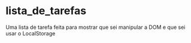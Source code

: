 # lista_de_tarefas
Uma lista de tarefa feita para mostrar que sei manipular a DOM e que sei usar o LocalStorage
